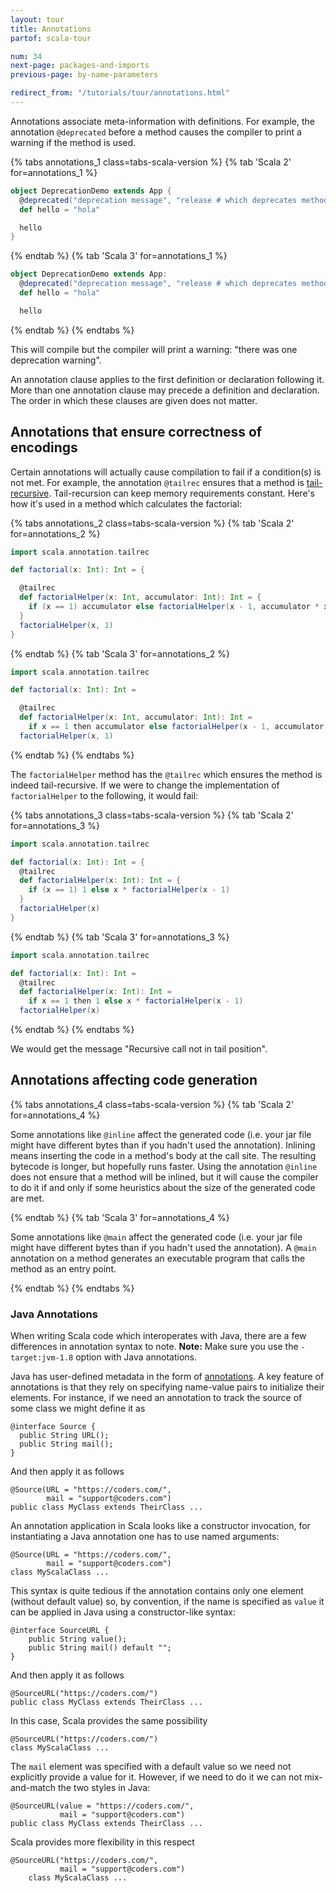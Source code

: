 ```yaml
---
layout: tour
title: Annotations
partof: scala-tour

num: 34
next-page: packages-and-imports
previous-page: by-name-parameters

redirect_from: "/tutorials/tour/annotations.html"
---
```


Annotations associate meta-information with definitions. For example, the annotation `@deprecated` before a method causes the compiler to print a warning if the method is used.

{% tabs annotations_1 class=tabs-scala-version %}
{% tab 'Scala 2' for=annotations_1 %}
```scala mdoc:fail
object DeprecationDemo extends App {
  @deprecated("deprecation message", "release # which deprecates method")
  def hello = "hola"

  hello  
}
```
{% endtab %}
{% tab 'Scala 3' for=annotations_1 %}
```scala
object DeprecationDemo extends App:
  @deprecated("deprecation message", "release # which deprecates method")
  def hello = "hola"

  hello
```
{% endtab %}
{% endtabs %}

This will compile but the compiler will print a warning: "there was one deprecation warning".

An annotation clause applies to the first definition or declaration following it. More than one annotation clause may precede a definition and declaration. The order in which these clauses are given does not matter.


## Annotations that ensure correctness of encodings
Certain annotations will actually cause compilation to fail if a condition(s) is not met. For example, the annotation `@tailrec` ensures that a method is [tail-recursive](https://en.wikipedia.org/wiki/Tail_call). Tail-recursion can keep memory requirements constant. Here's how it's used in a method which calculates the factorial:

{% tabs annotations_2 class=tabs-scala-version %}
{% tab 'Scala 2' for=annotations_2 %}
```scala mdoc
import scala.annotation.tailrec

def factorial(x: Int): Int = {

  @tailrec
  def factorialHelper(x: Int, accumulator: Int): Int = {
    if (x == 1) accumulator else factorialHelper(x - 1, accumulator * x)
  }
  factorialHelper(x, 1)
}
```
{% endtab %}
{% tab 'Scala 3' for=annotations_2 %}
```scala
import scala.annotation.tailrec

def factorial(x: Int): Int =

  @tailrec
  def factorialHelper(x: Int, accumulator: Int): Int =
    if x == 1 then accumulator else factorialHelper(x - 1, accumulator * x)
  factorialHelper(x, 1)
```
{% endtab %}
{% endtabs %}

The `factorialHelper` method has the `@tailrec` which ensures the method is indeed tail-recursive. If we were to change the implementation of `factorialHelper` to the following, it would fail:

{% tabs annotations_3 class=tabs-scala-version %}
{% tab 'Scala 2' for=annotations_3 %}
```scala mdoc:fail
import scala.annotation.tailrec

def factorial(x: Int): Int = {
  @tailrec
  def factorialHelper(x: Int): Int = {
    if (x == 1) 1 else x * factorialHelper(x - 1)
  }
  factorialHelper(x)
}
```
{% endtab %}
{% tab 'Scala 3' for=annotations_3 %}
```scala
import scala.annotation.tailrec

def factorial(x: Int): Int =
  @tailrec
  def factorialHelper(x: Int): Int =
    if x == 1 then 1 else x * factorialHelper(x - 1)
  factorialHelper(x)
```
{% endtab %}
{% endtabs %}

We would get the message "Recursive call not in tail position".

## Annotations affecting code generation

{% tabs annotations_4 class=tabs-scala-version %}
{% tab 'Scala 2' for=annotations_4 %}

Some annotations like `@inline` affect the generated code (i.e. your jar file might have different bytes than if you hadn't used the annotation). Inlining means inserting the code in a method's body at the call site. The resulting bytecode is longer, but hopefully runs faster. Using the annotation `@inline` does not ensure that a method will be inlined, but it will cause the compiler to do it if and only if some heuristics about the size of the generated code are met.

{% endtab %}
{% tab 'Scala 3' for=annotations_4 %}

Some annotations like `@main` affect the generated code (i.e. your jar file might have different bytes than if you hadn't used the annotation). A `@main` annotation on a method generates an executable program that calls the method as an entry point.

{% endtab %}
{% endtabs %}

### Java Annotations ###
When writing Scala code which interoperates with Java, there are a few differences in annotation syntax to note.
**Note:** Make sure you use the `-target:jvm-1.8` option with Java annotations.

Java has user-defined metadata in the form of [annotations](https://docs.oracle.com/javase/tutorial/java/annotations/). A key feature of annotations is that they rely on specifying name-value pairs to initialize their elements. For instance, if we need an annotation to track the source of some class we might define it as

```
@interface Source {
  public String URL();
  public String mail();
}
```

And then apply it as follows

```
@Source(URL = "https://coders.com/",
        mail = "support@coders.com")
public class MyClass extends TheirClass ...
```

An annotation application in Scala looks like a constructor invocation, for instantiating a Java annotation one has to use named arguments:

```
@Source(URL = "https://coders.com/",
        mail = "support@coders.com")
class MyScalaClass ...
```

This syntax is quite tedious if the annotation contains only one element (without default value) so, by convention, if the name is specified as `value` it can be applied in Java using a constructor-like syntax:

```
@interface SourceURL {
    public String value();
    public String mail() default "";
}
```

And then apply it as follows

```
@SourceURL("https://coders.com/")
public class MyClass extends TheirClass ...
```

In this case, Scala provides the same possibility

```
@SourceURL("https://coders.com/")
class MyScalaClass ...
```

The `mail` element was specified with a default value so we need not explicitly provide a value for it. However, if we need to do it we can not mix-and-match the two styles in Java:

```
@SourceURL(value = "https://coders.com/",
           mail = "support@coders.com")
public class MyClass extends TheirClass ...
```

Scala provides more flexibility in this respect

```
@SourceURL("https://coders.com/",
           mail = "support@coders.com")
    class MyScalaClass ...
```

